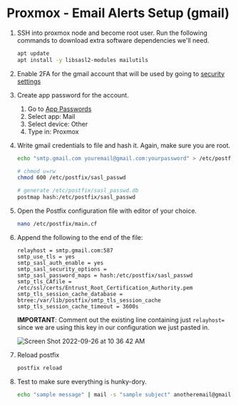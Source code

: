 # Proxmox - Email Alerts Setup (gmail)

1. SSH into proxmox node and become root user. Run the following commands to download extra software dependencies we'll need.

    ```bash
    apt update
    apt install -y libsasl2-modules mailutils
    ```

2. Enable 2FA for the gmail account that will be used by going to [security settings](https://myaccount.google.com/security)

3. Create app password for the account.
    1. Go to [App Passwords](https://security.google.com/settings/security/apppasswords)
    2. Select app: Mail
    3. Select device: Other
    4. Type in: Proxmox
  
4. Write gmail credentials to file and hash it. Again, make sure you are root.

    ```bash
    echo "smtp.gmail.com youremail@gmail.com:yourpassword" > /etc/postfix/sasl_passwd
    
    # chmod u=rw
    chmod 600 /etc/postfix/sasl_passwd
    
    # generate /etc/postfix/sasl_passwd.db
    postmap hash:/etc/postfix/sasl_passwd
    ```


5. Open the Postfix configuration file with editor of your choice.

    ```bash
    nano /etc/postfix/main.cf
    ```

6. Append the following to the end of the file:
    ```text
    relayhost = smtp.gmail.com:587
    smtp_use_tls = yes
    smtp_sasl_auth_enable = yes
    smtp_sasl_security_options =
    smtp_sasl_password_maps = hash:/etc/postfix/sasl_passwd
    smtp_tls_CAfile = /etc/ssl/certs/Entrust_Root_Certification_Authority.pem
    smtp_tls_session_cache_database = btree:/var/lib/postfix/smtp_tls_session_cache
    smtp_tls_session_cache_timeout = 3600s
    ```

    **IMPORTANT**: Comment out the existing line containing just `relayhost=` since we are using this key in our configuration we just pasted in.
    
   ![Screen Shot 2022-09-26 at 10 36 42 AM](https://user-images.githubusercontent.com/12147036/192343565-3d4c0235-07f7-4a82-8381-72e654368425.png)

7. Reload postfix
    ```bash
    postfix reload
    ```

8. Test to make sure everything is hunky-dory.
    ```bash
    echo "sample message" | mail -s "sample subject" anotheremail@gmail.com
    ```

